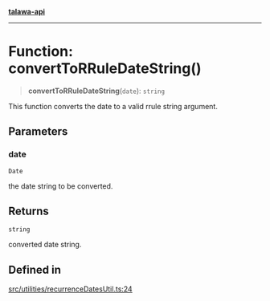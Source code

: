 [**talawa-api**](../../../README.md)

***

# Function: convertToRRuleDateString()

> **convertToRRuleDateString**(`date`): `string`

This function converts the date to a valid rrule string argument.

## Parameters

### date

`Date`

the date string to be converted.

## Returns

`string`

converted date string.

## Defined in

[src/utilities/recurrenceDatesUtil.ts:24](https://github.com/Suyash878/talawa-api/blob/095e6964ce2a06c1c30d1acf81b6162203f1db91/src/utilities/recurrenceDatesUtil.ts#L24)

